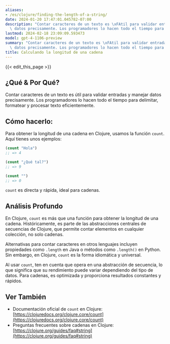 ```yaml
---
aliases:
- /es/clojure/finding-the-length-of-a-string/
date: 2024-01-20 17:47:01.045782-07:00
description: "Contar caracteres de un texto es \xFAtil para validar entradas y manejar\
  \ datos precisamente. Los programadores lo hacen todo el tiempo para delimitar,\u2026"
lastmod: 2024-02-18 23:09:09.593473
model: gpt-4-1106-preview
summary: "Contar caracteres de un texto es \xFAtil para validar entradas y manejar\
  \ datos precisamente. Los programadores lo hacen todo el tiempo para delimitar,\u2026"
title: Calculando la longitud de una cadena
---
```


{{< edit_this_page >}}

## ¿Qué & Por Qué?
Contar caracteres de un texto es útil para validar entradas y manejar datos precisamente. Los programadores lo hacen todo el tiempo para delimitar, formatear y procesar texto eficientemente.

## Cómo hacerlo:
Para obtener la longitud de una cadena en Clojure, usamos la función `count`. Aquí tienes unos ejemplos:

```clojure
(count "Hola")
;; => 4

(count "¿Qué tal?")
;; => 9

(count "")
;; => 0
```
`count` es directa y rápida, ideal para cadenas.

## Análisis Profundo
En Clojure, `count` es más que una función para obtener la longitud de una cadena. Históricamente, es parte de las abstracciones centrales de secuencias de Clojure, que permite contar elementos en cualquier colección, no solo cadenas.

Alternativas para contar caracteres en otros lenguajes incluyen propiedades como `.length` en Java o métodos como `.length()` en Python. Sin embargo, en Clojure, `count` es la forma idiomática y universal.

Al usar `count`, ten en cuenta que opera en una abstracción de secuencia, lo que significa que su rendimiento puede variar dependiendo del tipo de datos. Para cadenas, es optimizada y proporciona resultados constantes y rápidos.

## Ver También
- Documentación oficial de `count` en Clojure: [https://clojuredocs.org/clojure.core/count](https://clojuredocs.org/clojure.core/count)
- Preguntas frecuentes sobre cadenas en Clojure: [https://clojure.org/guides/faq#string](https://clojure.org/guides/faq#string)
